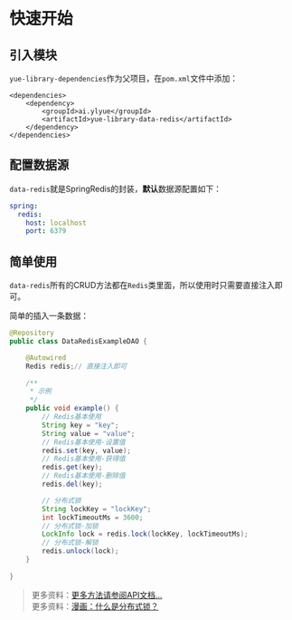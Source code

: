 # 快速开始
## 引入模块
`yue-library-dependencies`作为父项目，在`pom.xml`文件中添加：
``` pom
<dependencies>
	<dependency>
		<groupId>ai.ylyue</groupId>
		<artifactId>yue-library-data-redis</artifactId>
	</dependency>
</dependencies>
```

## 配置数据源
`data-redis`就是SpringRedis的封装，<b>默认</b>数据源配置如下：
```yml
spring:
  redis:
    host: localhost
    port: 6379
```

## 简单使用
`data-redis`所有的CRUD方法都在`Redis`类里面，所以使用时只需要直接注入即可。<br>

简单的插入一条数据：
```java
@Repository
public class DataRedisExampleDAO {

	@Autowired
	Redis redis;// 直接注入即可
	
	/**
	 * 示例
	 */
	public void example() {
		// Redis基本使用
		String key = "key";
		String value = "value";
		// Redis基本使用-设置值
		redis.set(key, value);
		// Redis基本使用-获得值
		redis.get(key);
		// Redis基本使用-删除值
		redis.del(key);

		// 分布式锁
		String lockKey = "lockKey";
		int lockTimeoutMs = 3600;
		// 分布式锁-加锁
		LockInfo lock = redis.lock(lockKey, lockTimeoutMs);
		// 分布式锁-解锁
		redis.unlock(lock);
	}
	
}
```

> 更多资料：[更多方法请参阅API文档...](https://apidoc.gitee.com/yl-yue/yue-library/)<br>
> 更多资料：[漫画：什么是分布式锁？](https://mp.weixin.qq.com/s/8fdBKAyHZrfHmSajXT_dnA)